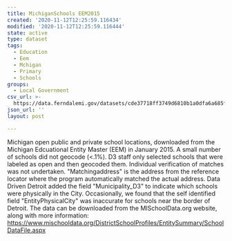 ```yaml
---
title: MichiganSchools EEM2015
created: '2020-11-12T12:25:59.116434'
modified: '2020-11-12T12:25:59.116444'
state: active
type: dataset
tags:
  - Education
  - Eem
  - Mchigan
  - Primary
  - Schools
groups:
  - Local Government
csv_url: >-
  https://data.ferndalemi.gov/datasets/cde37718ff3749d6810b1a0dfa6a685f_0.csv?outSR=%7B%22latestWkid%22%3A2898%2C%22wkid%22%3A2898%7D
json_url: ''
layout: post

---
```

Michigan open public and private school locations, downloaded from the Michigan Edcuational Entity Master (EEM) in January 2015. A small number of schools did not geocode (&lt;.1%). D3 staff only selected schools that were labeled as open and then geocoded them. Individual verification of matches was not undertaken. &quot;Matchingaddress&quot; is the address from the reference locator where the program automatically matched the actual address. Data Driven Detroit added the field &quot;Municipality_D3&quot; to indicate which schools were physically in the City. Occasionally, we found that the self identified field &quot;EntityPhysicalCity&quot; was inaccurate for schools near the border of Detroit. The data can be downloaded from the MISchoolData.org website, along with more information:  <a href='https://www.mischooldata.org/DistrictSchoolProfiles/EntitySummary/SchoolDataFile.aspx' target='_blank'>https://www.mischooldata.org/DistrictSchoolProfiles/EntitySummary/SchoolDataFile.aspx</a>
